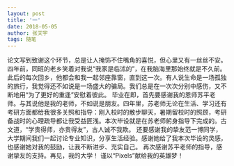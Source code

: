 ```yaml
---
layout: post
title: '一'
date: 2018-05-05
author: 张天宇
tags: 随笔
---
```



​	论文写到致谢这个环节，总是让人掩饰不住嘴角的喜悦，但心里又有一丝丝不安。
	四年前，同班的老乡笑着对我说“我家是临沭的”，在我脑海里那始终就是不久前。此后的每次回乡，他都会和我一起邻座靠窗，直到这一次。有人说生命是一场孤独的旅行，我觉得还不如说是一场盛大的骗局。我们总是在一次次分别中感伤，又不断地用“为了更好的重逢”安慰着彼此。
	毕业在即，首先要感谢我的恩师苏平老师。与其说他是我的老师，不如说是朋友。四年里，苏老师无论在生活、学习还有考研方面都给我很多关照和指导：刚入校时的散步聊天，暑期留校时的照顾，考研备战时的心理疏导都让我受益匪浅。本次毕设就是在苏老师躬身指导下完成的。古文道，“学贵得师，亦贵得友”，古人诚不我欺。
还要感谢我的挚友范一博同学，大学期间我们一起讨论专业知识，分享生活经验。感谢她给了我本次毕设的灵感，也感谢她对我的鼓励，让我不断进步、充实自己。
	再次感谢苏平老师的指导，感谢挚友的支持。再见，我的大学！
	谨以“Pixels”献给我的英雄梦！